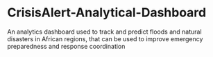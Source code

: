 # CrisisAlert-Analytical-Dashboard
An analytics dashboard used to track and predict floods and natural disasters in African regions, that can be used to  improve emergency preparedness and response coordination
